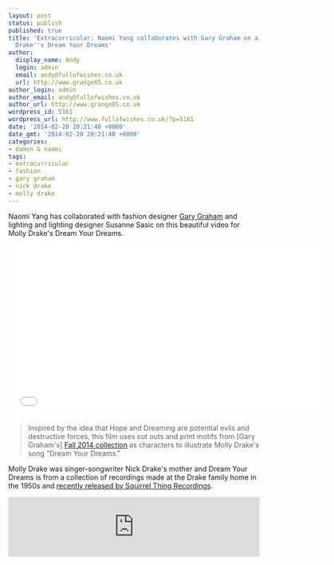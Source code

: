 ```yaml
---
layout: post
status: publish
published: true
title: 'Extracurricular: Naomi Yang collaborates with Gary Graham on a video for Molly
  Drake''s Dream Your Dreams'
author:
  display_name: Andy
  login: admin
  email: andy@fullofwishes.co.uk
  url: http://www.grange85.co.uk
author_login: admin
author_email: andy@fullofwishes.co.uk
author_url: http://www.grange85.co.uk
wordpress_id: 5161
wordpress_url: http://www.fullofwishes.co.uk/?p=5161
date: '2014-02-20 20:21:48 +0000'
date_gmt: '2014-02-20 20:21:48 +0000'
categories:
- damon & naomi
tags: 
- extracurricular
- fashion
- gary graham
- nick drake
- molly drake
---
```

<p>Naomi Yang has collaborated with fashion designer <a href="http://www.garygrahamnyc.com/">Gary Graham</a> and lighting and lighting designer Susanne Sasic on this beautiful video for Molly Drake's Dream Your Dreams.<br />
<iframe src="//player.vimeo.com/video/86780586?title=0&amp;byline=0&amp;portrait=0" width="640" height="360" frameborder="0" webkitallowfullscreen mozallowfullscreen allowfullscreen></iframe></p>
<blockquote><p>Inspired by the idea that Hope and Dreaming are potential evils and destructive forces, this film uses cut outs and print motifs from [Gary Graham's] <a href="http://www.garygrahamnyc.com/collections/collection-fall-2014">Fall 2014 collection</a> as characters to illustrate Molly Drake's song "Dream Your Dreams." </p></blockquote>
<p>Molly Drake was singer-songwriter Nick Drake's mother and Dream Your Dreams is from a collection of recordings made at the Drake family home in the 1950s and <a href="http://mollydrake.bandcamp.com/">recently released by Squirrel Thing Recordings</a>.</p>
<p><iframe style="border: 0; width: 100%; height: 120px;" src="http://bandcamp.com/EmbeddedPlayer/album=1747909482/size=large/bgcol=ffffff/linkcol=0687f5/tracklist=false/artwork=small/transparent=true/" seamless><a href="http://mollydrake.bandcamp.com/album/molly-drake">Molly Drake by Molly Drake</a></iframe></p>
